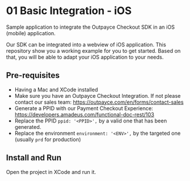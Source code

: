 # 01 Basic Integration - iOS

Sample application to integrate the Outpayce Checkout SDK in an iOS (mobile) application.

Our SDK can be integrated into a webview of iOS application. This repository show you a working example for you to get started. Based on that, you will be able to adapt your iOS application to your needs.

## Pre-requisites

- Having a Mac and XCode installed
- Make sure you have an Outpayce Checkout Integration. If not please contact our sales team: 
https://outpayce.com/en/forms/contact-sales
- Generate a PPID with our Payment Checkout Experience: https://developers.amadeus.com/functional-doc-rest/103
- Replace the PPID `ppid: '<PPID>',` by a valid one that has been generated.
- Replace the environment `environment: '<ENV>',` by the targeted one (usually `prd` for production)



## Install and Run

Open the project in XCode and run it.

